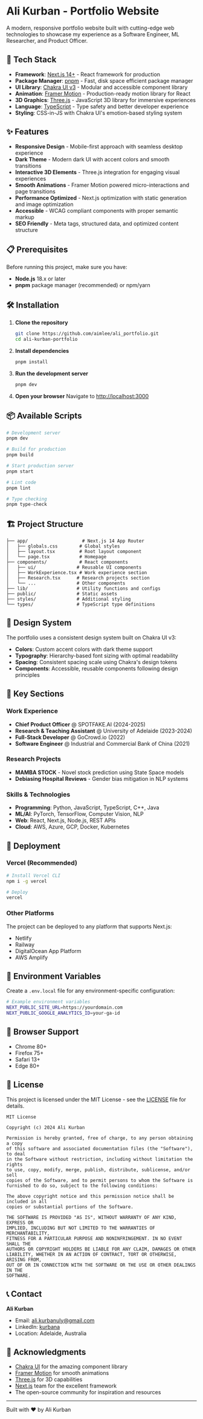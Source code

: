 # Ali Kurban - Portfolio Website

A modern, responsive portfolio website built with cutting-edge web technologies to showcase my experience as a Software Engineer, ML Researcher, and Product Officer.

## 🚀 Tech Stack

- **Framework**: [Next.js 14+](https://nextjs.org/) - React framework for production
- **Package Manager**: [pnpm](https://pnpm.io/) - Fast, disk space efficient package manager
- **UI Library**: [Chakra UI v3](https://v3.chakra-ui.com/) - Modular and accessible component library
- **Animation**: [Framer Motion](https://www.framer.com/motion/) - Production-ready motion library for React
- **3D Graphics**: [Three.js](https://threejs.org/) - JavaScript 3D library for immersive experiences
- **Language**: [TypeScript](https://www.typescriptlang.org/) - Type safety and better developer experience
- **Styling**: CSS-in-JS with Chakra UI's emotion-based styling system

## ✨ Features

- **Responsive Design** - Mobile-first approach with seamless desktop experience
- **Dark Theme** - Modern dark UI with accent colors and smooth transitions
- **Interactive 3D Elements** - Three.js integration for engaging visual experiences
- **Smooth Animations** - Framer Motion powered micro-interactions and page transitions
- **Performance Optimized** - Next.js optimization with static generation and image optimization
- **Accessible** - WCAG compliant components with proper semantic markup
- **SEO Friendly** - Meta tags, structured data, and optimized content structure

## 📋 Prerequisites

Before running this project, make sure you have:

- **Node.js** 18.x or later
- **pnpm** package manager (recommended) or npm/yarn

## 🛠️ Installation

1. **Clone the repository**
   ```bash
   git clone https://github.com/aimlee/ali_portfolio.git
   cd ali-kurban-portfolio
   ```

2. **Install dependencies**
   ```bash
   pnpm install
   ```

3. **Run the development server**
   ```bash
   pnpm dev
   ```

4. **Open your browser**
   Navigate to [http://localhost:3000](http://localhost:3000)

## 📦 Available Scripts

```bash
# Development server
pnpm dev

# Build for production
pnpm build

# Start production server
pnpm start

# Lint code
pnpm lint

# Type checking
pnpm type-check
```

## 🏗️ Project Structure

```
├── app/                    # Next.js 14 App Router
│   ├── globals.css        # Global styles
│   ├── layout.tsx         # Root layout component
│   └── page.tsx           # Homepage
├── components/            # React components
│   ├── ui/               # Reusable UI components
│   ├── WorkExperience.tsx # Work experience section
│   ├── Research.tsx      # Research projects section
│   └── ...               # Other components
├── lib/                  # Utility functions and configs
├── public/               # Static assets
├── styles/               # Additional styling
└── types/                # TypeScript type definitions
```

## 🎨 Design System

The portfolio uses a consistent design system built on Chakra UI v3:

- **Colors**: Custom accent colors with dark theme support
- **Typography**: Hierarchy-based font sizing with optimal readability
- **Spacing**: Consistent spacing scale using Chakra's design tokens
- **Components**: Accessible, reusable components following design principles

## 🌟 Key Sections

### Work Experience
- **Chief Product Officer** @ SPOTFAKE.AI (2024-2025)
- **Research & Teaching Assistant** @ University of Adelaide (2023-2024)
- **Full-Stack Developer** @ GoCrowd.io (2022)
- **Software Engineer** @ Industrial and Commercial Bank of China (2021)

### Research Projects
- **MAMBA STOCK** - Novel stock prediction using State Space models
- **Debiasing Hospital Reviews** - Gender bias mitigation in NLP systems

### Skills & Technologies
- **Programming**: Python, JavaScript, TypeScript, C++, Java
- **ML/AI**: PyTorch, TensorFlow, Computer Vision, NLP
- **Web**: React, Next.js, Node.js, REST APIs
- **Cloud**: AWS, Azure, GCP, Docker, Kubernetes

## 🚀 Deployment

### Vercel (Recommended)
```bash
# Install Vercel CLI
npm i -g vercel

# Deploy
vercel
```

### Other Platforms
The project can be deployed to any platform that supports Next.js:
- Netlify
- Railway
- DigitalOcean App Platform
- AWS Amplify

## 🔧 Environment Variables

Create a `.env.local` file for any environment-specific configuration:

```bash
# Example environment variables
NEXT_PUBLIC_SITE_URL=https://yourdomain.com
NEXT_PUBLIC_GOOGLE_ANALYTICS_ID=your-ga-id
```

## 📱 Browser Support

- Chrome 80+
- Firefox 75+
- Safari 13+
- Edge 80+

## 📄 License

This project is licensed under the MIT License - see the [LICENSE](LICENSE) file for details.

```
MIT License

Copyright (c) 2024 Ali Kurban

Permission is hereby granted, free of charge, to any person obtaining a copy
of this software and associated documentation files (the "Software"), to deal
in the Software without restriction, including without limitation the rights
to use, copy, modify, merge, publish, distribute, sublicense, and/or sell
copies of the Software, and to permit persons to whom the Software is
furnished to do so, subject to the following conditions:

The above copyright notice and this permission notice shall be included in all
copies or substantial portions of the Software.

THE SOFTWARE IS PROVIDED "AS IS", WITHOUT WARRANTY OF ANY KIND, EXPRESS OR
IMPLIED, INCLUDING BUT NOT LIMITED TO THE WARRANTIES OF MERCHANTABILITY,
FITNESS FOR A PARTICULAR PURPOSE AND NONINFRINGEMENT. IN NO EVENT SHALL THE
AUTHORS OR COPYRIGHT HOLDERS BE LIABLE FOR ANY CLAIM, DAMAGES OR OTHER
LIABILITY, WHETHER IN AN ACTION OF CONTRACT, TORT OR OTHERWISE, ARISING FROM,
OUT OF OR IN CONNECTION WITH THE SOFTWARE OR THE USE OR OTHER DEALINGS IN THE
SOFTWARE.
```

## 📞 Contact

**Ali Kurban**
- Email: ali.kurbanuly@gmail.com
- LinkedIn: [kurbana](https://linkedin.com/in/kurbana)
- Location: Adelaide, Australia

## 🙏 Acknowledgments

- [Chakra UI](https://chakra-ui.com/) for the amazing component library
- [Framer Motion](https://www.framer.com/motion/) for smooth animations
- [Three.js](https://threejs.org/) for 3D capabilities
- [Next.js](https://nextjs.org/) team for the excellent framework
- The open-source community for inspiration and resources

---

Built with ❤️ by Ali Kurban